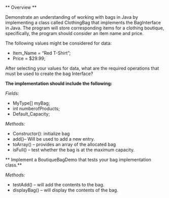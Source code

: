 ** Overview **

Demonstrate an understanding of working with bags in Java by implementing a class called ClothingBag that implements the BagInterface<MyType> in Java.  The program will store corresponding items for a clothing boutique, specifically, the program should consider an item name and price.

The following values might be considered for data:
* Item_Name = “Red T-Shirt”;
* Price = $29.99;

After selecting your values for data, what are the required operations that must be used to create the bag Interface?


**The implementation should include the following:**

*Fields:*

* MyType[] myBag;
* int numberofProducts;
* Default_Capacity;

*Methods:*

* Constructor():  initialize bag
* add()– Will be used to add a new entry.
* toArray() – provides an array of the allocated bag
* isFull() – test whether the bag is at the maximum capacity.

** Implement a BoutiqueBagDemo that tests your bag implementation class.**

*Methods:*

* testAdd() – will add the contents to the bag.
* displayBag() – will display the contents of the bag.

